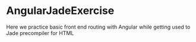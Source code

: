 AngularJadeExercise
===================

Here we practice basic front end routing with Angular while getting used to Jade precompiler for HTML
